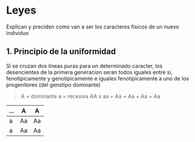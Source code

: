 # Leyes

Explican y preciden como van a ser los caracteres fisicos de un nuevo individuo

## 1. Principio de la uniformidad

Si se cruzan dos lineas puras para un determinado caracter, los desencientes de la primera generacion seran todos iguales entre si, fenotipicamente y genotipicamente e iguales fenotipicamente a uno de los progenitores (del genotipo dominante) 

> A = dominante
> a = recesiva
> AA x aa = Aa + Aa + Aa + Aa

| ... | A | A |
| ---- | ---- | ---- |
| a | Aa | Aa |
| a | Aa | Aa |